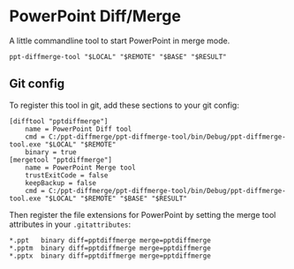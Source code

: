 # PowerPoint Diff/Merge

A little commandline tool to start PowerPoint in merge mode.

```
ppt-diffmerge-tool "$LOCAL" "$REMOTE" "$BASE" "$RESULT"
```

## Git config

To register this tool in git, add these sections to your git config:

```
[difftool "pptdiffmerge"]
	name = PowerPoint Diff tool
	cmd = C:/ppt-diffmerge/ppt-diffmerge-tool/bin/Debug/ppt-diffmerge-tool.exe "$LOCAL" "$REMOTE"
	binary = true
[mergetool "pptdiffmerge"]
	name = PowerPoint Merge tool
	trustExitCode = false
	keepBackup = false
	cmd = C:/ppt-diffmerge/ppt-diffmerge-tool/bin/Debug/ppt-diffmerge-tool.exe "$LOCAL" "$REMOTE" "$BASE" "$RESULT"
```

Then register the file extensions for PowerPoint by setting the merge tool attributes in your `.gitattributes`:

```
*.ppt	binary diff=pptdiffmerge merge=pptdiffmerge
*.pptm	binary diff=pptdiffmerge merge=pptdiffmerge
*.pptx	binary diff=pptdiffmerge merge=pptdiffmerge
```
